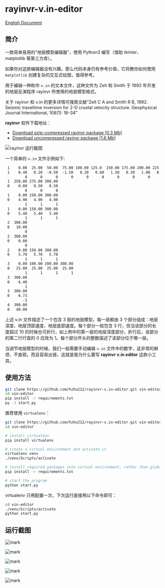 # rayinvr-v.in-editor

[English Document](https://github.com/hzhu212/rayinvr-v.in-editor/blob/master/readme.md)

## 简介

一款简单易用的“地层模型编辑器”，使用 Python3 编写（借助 tkinter、matplotlib 等第三方库）。

如果你对这款编辑器没有兴趣，那么代码本身仍有参考价值，它将教你如何使用 `matplotlib` 创建复杂的交互式绘图，值得参考。

用于编辑一种称作 `v.in` 的文本文件，这种文件为 Zelt 和 Smith 于 1992 年开发的地层反演程序 rayinvr 所使用的地层模型格式。

关于 rayinvr 和 v.in 的更多详情可搜索文献“Zelt C A and Smith R B, 1992. Seismic traveltime inversion for 2-D crustal velocity structure. Geophysical Journal International, 108(1): 16-34”

**rayinvr** 软件下载地址：

- [Download gzip-compressed rayinvr package (0.3 Mb)](http://terra.rice.edu/department/faculty/zelt/rayinvr.tar.gz)
- [Download uncompressed rayinvr package (1.6 Mb)](http://terra.rice.edu/department/faculty/zelt/rayinvr.tar)

![rayinvr 运行截图](http://os09d5k4j.bkt.clouddn.com/image/171214/6bHH4fhhJG.png?imageslim)

一个简单的 `v.in` 文件示例如下:

```txt
 1    0.00  25.00  50.00  75.00 100.00 125.0  150.00 175.00 200.00 225.00
 1    0.40   0.20  -0.50  -1.50   0.20   0.60   1.50   0.30   1.00   0.70
         0      0      0      0      0      0      0      0      0      0
 1  250.00 275.00 300.00
 0    0.00   0.50   0.50
         0      0      0
 1    0.00 150.00 300.00
 0    4.90   4.90   4.90
         1      1      1
 1    0.00 150.00 300.00
 0    5.40   5.40   5.40
         1      1      1
 2  300.00
 0   10.00
         0
 2  300.00
 0    0.00
         0
 2    0.00 150.00 300.00
 0    5.70   5.70   5.70
         1      1      1
 3    0.00 100.00 200.00 300.00
 0   25.00  25.00  25.00  25.00
         1      1      1      1
 3  300.00
 0    6.40
         1
 3  300.00
 0    6.73
        -1
 4  300.00
 0   40.00
```

上述 v.in 文件描述了一个包含 3 层的地层模型。每一层都由 3 个部分组成：地层深度、地层顶部速度、地层底部速度。每个部分一般包含 3 行，但当该部分的长度超过 10 的时候也可折行，如上例中的第一层的地层深度部分，折行后，该部分的第二行行首的 0 应改为 1。每个部分开头的整数描述了该部分位于哪一层。

当调节地层模型的时候，我们一般需要手动编辑 `v.in` 文件中的数字，这非常的麻烦、不直观，而且容易出错，这就是我为什么要写 **rayinvr v.in editor** 这款小工具。

## 使用方法

```sh
git clone https://github.com/hzhu212/rayinvr-v.in-editor.git vin-editor
cd vin-editor
pip install -r requirements.txt
py -3 start.py
```

推荐使用 `virtualenv`：

```sh
git clone https://github.com/hzhu212/rayinvr-v.in-editor.git vin-editor
cd vin-editor

# install virtualenv
pip install virtualenv

# create a virtual environment and activate it
virtualenv venv
./venv/Scripts/activate

# install required packages into virtual environment, rather than globally
pip install -r requirements.txt

# start the program
python start.py
```

virtualenv 只用配置一次，下次运行直接用以下命令即可：

```sh
cd vin-editor
./venv/Scripts/activate
python start.py
```

## 运行截图

![mark](http://os09d5k4j.bkt.clouddn.com/image/171220/EFBHF1c7Im.png?imageslim)

![mark](http://os09d5k4j.bkt.clouddn.com/image/171220/5c1Ef9B82h.png?imageslim)

![mark](http://os09d5k4j.bkt.clouddn.com/image/171220/akL5DJ4g76.png?imageslim)

![mark](http://os09d5k4j.bkt.clouddn.com/image/171220/hhiGELFBCa.png?imageslim)

![mark](http://os09d5k4j.bkt.clouddn.com/image/171220/J8iFH91ELJ.png?imageslim)
